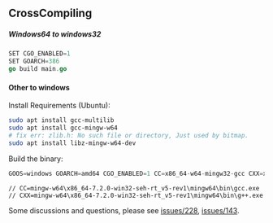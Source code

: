 ## CrossCompiling

##### Windows64 to windows32

```Go
SET CGO_ENABLED=1
SET GOARCH=386
go build main.go
```

#### Other to windows

Install Requirements (Ubuntu):

```bash
sudo apt install gcc-multilib
sudo apt install gcc-mingw-w64
# fix err: zlib.h: No such file or directory, Just used by bitmap.
sudo apt install libz-mingw-w64-dev
```

Build the binary:

```Go
GOOS=windows GOARCH=amd64 CGO_ENABLED=1 CC=x86_64-w64-mingw32-gcc CXX=x86_64-w64-mingw32-g++ go build -x ./
```

```
// CC=mingw-w64\x86_64-7.2.0-win32-seh-rt_v5-rev1\mingw64\bin\gcc.exe
// CXX=mingw-w64\x86_64-7.2.0-win32-seh-rt_v5-rev1\mingw64\bin\g++.exe
```

Some discussions and questions, please see [issues/228](https://github.com/kamagasaki/robotgo/issues/228), [issues/143](https://github.com/kamagasaki/robotgo/issues/143).
